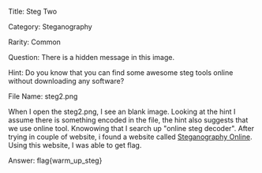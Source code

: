 Title: Steg Two

Category: Steganography

Rarity: Common

Question: There is a hidden message in this image.

Hint: Do you know that you can find some 
awesome steg tools online without downloading any software?

File Name: steg2.png

When I open the steg2.png, I see an blank image.
Looking at the hint I assume there is something 
encoded in the file, the hint also suggests that we use
online tool. Knowowing that I search up "online steg decoder".
After trying in couple of website, i found a website called 
[Steganography Online](https://stylesuxx.github.io/steganography/).
Using this website, I was able to get flag.

Answer: flag{warm_up_steg}
